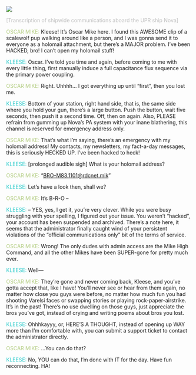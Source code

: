 <img src="start_screen_art_beatrix.jpg" />

<font color="#BFBFBF">[Transcription of shipwide communications aboard the UPR ship Nova]</font>

<font color="#B2CC80">OSCAR MIKE:</font> Kleese! It’s Oscar Mike here. I found this AWESOME clip of a scalewolf pup walking around like a person, and I was gonna send it to everyone as a holomail attachment, but there’s a MAJOR problem. I’ve been HACKED, bro! I can’t open my holomail stuff!

<font color="#33CCCC">KLEESE:</font> Oscar. I’ve told you time and again, before coming to me with every little thing, first manually induce a full capacitance flux sequence via the primary power coupling.

<font color="#B2CC80">OSCAR MIKE:</font> Right. Uhhhh… I got everything up until “first”, then you lost me.

<font color="#33CCCC">KLEESE:</font> Bottom of your station, right hand side, that is, the same side where you hold your gun, there’s a large button. Push the button, wait five seconds, then push it a second time. Off, then on again. Also, PLEASE refrain from gumming up Nova’s PA system with your inane blathering, this channel is reserved for emergency address only.

<font color="#B2CC80">OSCAR MIKE:</font> That’s what I’m saying, there’s an emergency with my holomail address! My contacts, my newsletters, my fact-a-day messages, this is seriously HECKED UP. I’ve been hacked to heck!

<font color="#33CCCC">KLEESE:</font> [prolonged audible sigh] What is your holomail address?

<font color="#B2CC80">OSCAR MIKE:</font> “BRO-M83.1101@rdcnet.mik”

<font color="#33CCCC">KLEESE:</font> Let’s have a look then, shall we?

<font color="#B2CC80">OSCAR MIKE:</font> It’s B-R-O –

<font color="#33CCCC">KLEESE:</font> – YES, yes, I get it, you’re very clever. While you were busy struggling with your spelling, I figured out your issue. You weren’t “hacked”, your account has been suspended and archived. There’s a note here, it seems that the administrator finally caught wind of your persistent violations of the “official communications only” bit of the terms of service.

<font color="#B2CC80">OSCAR MIKE:</font> Wrong! The only dudes with admin access are the Mike High Command, and all the other Mikes have been SUPER-gone for pretty much ever.

<font color="#33CCCC">KLEESE:</font> Well—

<font color="#B2CC80">OSCAR MIKE:</font> They’re gone and never coming back, Kleese, and you’ve gotta accept that, like I have! You’ll never see or hear from them again, no matter how close you guys were before, no matter how much fun you had shooting Varelsi faces or swapping stories or playing rock-paper-airstrike. It’s in the past! There’s no use dwelling on those guys, just appreciate the bros you’ve got, instead of crying and writing poems about bros you lost.

<font color="#33CCCC">KLEESE:</font> Ohhhkayyy, or, HERE’S A THOUGHT, instead of opening up WAY more than I’m comfortable with, you can submit a support ticket to contact the administrator directly.

<font color="#B2CC80">OSCAR MIKE:</font> …You can do that?

<font color="#33CCCC">KLEESE:</font> No, YOU can do that, I’m done with IT for the day. Have fun reconnecting. HA!